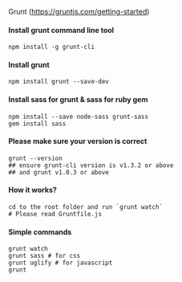 Grunt (https://gruntjs.com/getting-started)

#### Install grunt command line tool

```npm install -g grunt-cli```

#### Install grunt
```npm install grunt --save-dev```

#### Install sass for grunt & sass for ruby gem
```
npm install --save node-sass grunt-sass
gem install sass
```

#### Please make sure your version is correct
```
grunt --version
## ensure grunt-cli version is v1.3.2 or above
## and grunt v1.0.3 or above 
```

#### How it works? 
```
cd to the root folder and run `grunt watch`
# Please read Gruntfile.js
```

#### Simple commands
```
grunt watch
grunt sass # for css
grunt uglify # for javascript 
grunt 
```
